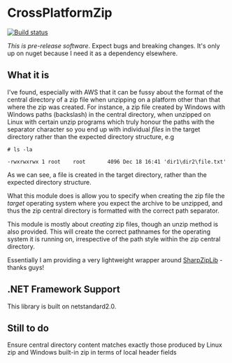 # CrossPlatformZip

[![Build status](https://ci.appveyor.com/api/projects/status/d2cpscmh141cy3wq?svg=true)](https://ci.appveyor.com/project/fireflycons/crossplatformzip)

_This is pre-release software_. Expect bugs and breaking changes. It's only up on nuget because I need it as a dependency elsewhere.

## What it is

I've found, especially with AWS that it can be fussy about the format of the central directory of a zip file when unzipping on a platform other than that where the zip was created. For instance, a zip file created by Windows with Windows paths (backslash) in the central directory, when unzipped on Linux with certain unzip programs which truly honour the paths with the separator character so you end up with individual _files_ in the target directory rather than the expected directory structure, e.g

```
# ls -la

-rwxrwxrwx 1 root    root       4096 Dec 18 16:41 'dir1\dir2\file.txt'
```

As we can see, a file is created in the target directory, rather than the expected directory structure.

What this module does is allow you to specify when creating the zip file the _target_ operating system where you expect the archive to be unzipped, and thus the zip central directory is formatted with the correct path separator.

This module is mostly about _creating_ zip files, though an unzip method is also provided. This will create the correct pathnames for the operating system it is running on, irrespective of the path style within the zip central directory.

Essentially I am providing a very lightweight wrapper around [SharpZipLib](https://github.com/icsharpcode/SharpZipLib) - thanks guys! 

## .NET Framework Support

This library is built on netstandard2.0.

## Still to do

Ensure central directory content matches exactly those produced by Linux zip and Windows built-in zip in terms of local header fields
